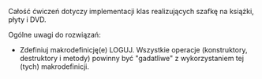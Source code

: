 Całość ćwiczeń dotyczy implementacji klas realizujących szafkę na książki, płyty i DVD.

Ogólne uwagi do rozwiązań:

* Zdefiniuj makrodefinicję(e) LOGUJ. Wszystkie operacje (konstruktory, destruktory i metody) powinny być "gadatliwe" z wykorzystaniem tej (tych) makrodefinicji.
